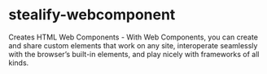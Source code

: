 # stealify-webcomponent
Creates HTML Web Components - With Web Components, you can create and share custom elements that work on any site, interoperate seamlessly with the browser’s built-in elements, and play nicely with frameworks of all kinds.
